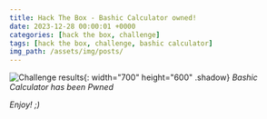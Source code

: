 ```yaml
---
title: Hack The Box - Bashic Calculator owned!
date: 2023-12-28 00:00:01 +0000
categories: [hack the box, challenge]
tags: [hack the box, challenge, bashic calculator]
img_path: /assets/img/posts/
---
```


![Challenge results](htb-bashic-calculator-owned.png){: width="700" height="600" .shadow}
_Bashic Calculator has been Pwned_

_Enjoy! ;)_
